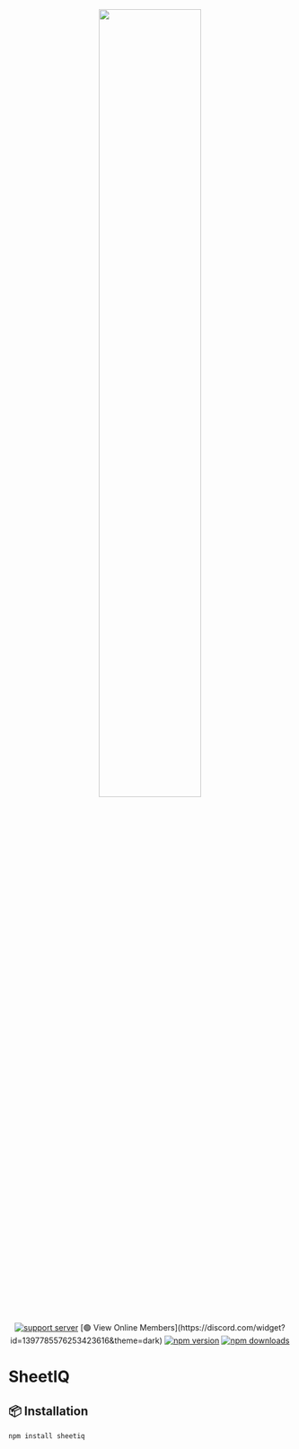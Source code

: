 <div align="center">
    <img src="https://docapi.datafetchpro.com/featured_google_api.png" width="60%" />
    <br />
    <a href="https://ctrl.lol/discord"><img src="https://img.shields.io/discord/1397785576253423616?color=5865F2&logo=discord&logoColor=white" alt="support server" /></a>
    [🟢 View Online Members](https://discord.com/widget?id=1397785576253423616&theme=dark)
    <a href="https://www.npmjs.com/package/sheetiq"><img src="https://img.shields.io/npm/v/sheetiq?maxAge=3600" alt="npm version" /></a>
    <a href="https://www.npmjs.com/package/sheetiq"><img src="https://img.shields.io/npm/dt/sheetiq?maxAge=3600" alt="npm downloads" /></a>
</div>

# SheetIQ



## 📦 Installation

```bash
npm install sheetiq

